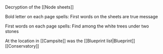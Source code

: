 Decryption of the [[Node sheets]]

Bold letter on each page spells:
	First words on the sheets are true message

First words on each page spells:
	Find among the white trees under two stones

At the location in [[Campsite]] was the [[Blueprint list|Blueprint]] [[Conservatory]]